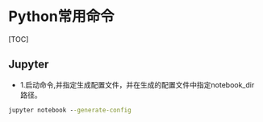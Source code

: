 # Python常用命令

[TOC]

## Jupyter
- 1.启动命令,并指定生成配置文件，并在生成的配置文件中指定notebook_dir 路径。
```cmd
jupyter notebook --generate-config
```


